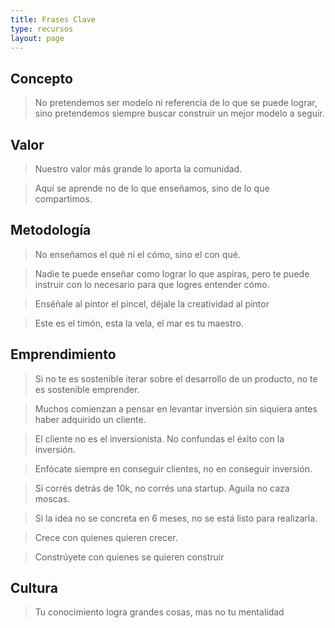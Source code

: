```yaml
---
title: Frases Clave
type: recursos
layout: page
---
```


## Concepto

> No pretendemos ser modelo ni referencia de lo que se puede lograr, sino pretendemos siempre buscar construir un mejor modelo a seguir.

## Valor

> Nuestro valor más grande lo aporta la comunidad.

> Aquí se aprende no de lo que enseñamos, sino de lo que compartimos.

## Metodología

> No enseñamos el qué ni el cómo, sino el con qué.

> Nadie te puede enseñar como lograr lo que aspiras, pero te puede instruir con lo necesario para que logres entender cómo.

> Enséñale al pintor el pincel, déjale la creatividad al pintor

> Este es el timón, esta la vela, el mar es tu maestro.

## Emprendimiento

> Si no te es sostenible iterar sobre el desarrollo de un producto, no te es sostenible emprender.

> Muchos comienzan a pensar en levantar inversión sin siquiera antes haber adquirido un cliente.

> El cliente no es el inversionista. No confundas el éxito con la inversión.

> Enfócate siempre en conseguir clientes, no en conseguir inversión.

> Si corrés detrás de 10k, no corrés una startup. Aguila no caza moscas.

> Si la idea no se concreta en 6 meses, no se está listo para realizarla.

> Crece con quienes quieren crecer.

> Constrúyete con quienes se quieren construir

## Cultura

> Tu conocimiento logra grandes cosas, mas no tu mentalidad